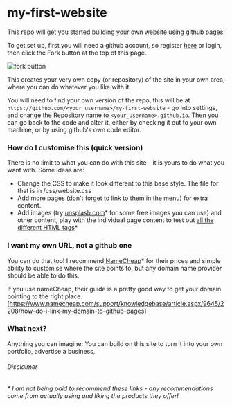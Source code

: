 # my-first-website
This repo will get you started building your own website using github pages.

To get set up, first you will need a github account, so register [here](https://github.com/join) or login, then click the Fork button at the top of this page.

![fork button](https://help.github.com/assets/images/help/repository/fork_button.jpg)

This creates your very own copy (or repository) of the site in your own area, where you can do whatever you like with it.

You will need to find your own version of the repo, this will be at `https://github.com/<your_username>/my-first-website` - go into settings, and change the Repository name to `<your_username>.github.io`. Then you can go back to the code and alter it, either by checking it out to your own machine, or by using github's own code editor.

### How do I customise this (quick version)

There is no limit to what you can do with this site - it is yours to do what you want with. Some ideas are:

* Change the CSS to make it look different to this base style. The file for that is in /css/website.css
* Add more pages (don't forget to link to them in the menu) for extra content.
* Add images (try [unsplash.com](https://unsplash.com/)* for some free images you can use) and other content, play with the individual page content to test out [all the different HTML tags](https://www.w3schools.com/tags/)*

### I want my own URL, not a github one

You can do that too! I recommend [NameCheap](https://www.namecheap.com/)* for their prices and simple ability to customise where the site points to, but any domain name provider should be able to do this.

If you use nameCheap, their guide is a pretty good way to get your domain pointing to the right place.  [https://www.namecheap.com/support/knowledgebase/article.aspx/9645/2208/how-do-i-link-my-domain-to-github-pages]

### What next?

Anything you can imagine: You can build on this site to turn it into your own portfolio, advertise a business,

###### Disclaimer
_* I am not being paid to recommend these links - any recommendations come from actually using and liking the products they offer!_
